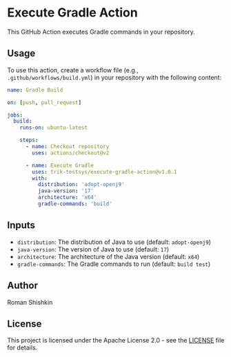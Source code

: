 # Execute Gradle Action

This GitHub Action executes Gradle commands in your repository.

## Usage

To use this action, create a workflow file (e.g., `.github/workflows/build.yml`) in your repository with the following content:

```yaml
name: Gradle Build

on: [push, pull_request]

jobs:
  build:
    runs-on: ubuntu-latest

    steps:
      - name: Checkout repository
        uses: actions/checkout@v2

      - name: Execute Gradle
        uses: trik-testsys/execute-gradle-action@v1.0.1
        with:
          distribution: 'adopt-openj9'
          java-version: '17'
          architecture: 'x64'
          gradle-commands: 'build'
```

## Inputs

- `distribution`: The distribution of Java to use (default: `adopt-openj9`)
- `java-version`: The version of Java to use (default: `17`)
- `architecture`: The architecture of the Java version (default: `x64`)
- `gradle-commands`: The Gradle commands to run (default: `build test`)

## Author

Roman Shishkin

## License

This project is licensed under the Apache License 2.0 - see the [LICENSE](LICENSE) file for details.